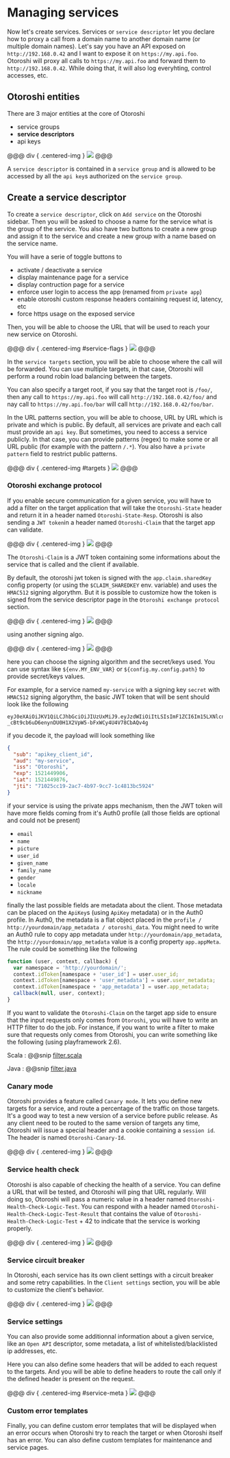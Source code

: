 # Managing services

Now let's create services. Services or `service descriptor` let you declare how to proxy a call from a domain name to another domain name (or multiple domain names). Let's say you have an API exposed on `http://192.168.0.42` and I want to expose it on `https://my.api.foo`. Otoroshi will proxy all calls to `https://my.api.foo` and forward them to `http://192.168.0.42`. While doing that, it will also log everyhting, control accesses, etc.

## Otoroshi entities

There are 3 major entities at the core of Otoroshi

* service groups
* **service descriptors**
* api keys

@@@ div { .centered-img }
<img src="../img/models-service.png" />
@@@

A `service descriptor` is contained in a `service group` and is allowed to be accessed by all the `api key`s authorized on the `service group`.

## Create a service descriptor

To create a `service descriptor`, click on `Add service` on the Otoroshi sidebar. Then you will be asked to choose a name for the service what is the group of the service. You also have two buttons to create a new group and assign it to the service and create a new group with a name based on the service name.

You will have a serie of toggle buttons to

* activate / deactivate a service
* display maintenance page for a service
* display contruction page for a service
* enforce user login to access the app (renamed from `private app`)
* enable otoroshi custom response headers containing request id, latency, etc 
* force https usage on the exposed service

Then, you will be able to choose the URL that will be used to reach your new service on Otoroshi.

@@@ div { .centered-img #service-flags }
<img src="../img/service-flags-2.png" />
@@@

In the `service targets` section, you will be able to choose where the call will be forwarded. You can use multiple targets, in that case, Otoroshi will perform a round robin load balancing between the targets.

You can also specify a target root, if you say that the target root is `/foo/`, then any call to `https://my.api.foo` will call `http://192.168.0.42/foo/` and nay call to `https://my.api.foo/bar` will call `http://192.168.0.42/foo/bar`.

In the URL patterns section, you will be able to choose, URL by URL which is private and which is public. By default, all services are private and each call must provide an `api key`. But sometimes, you need to access a service publicly. In that case, you can provide patterns (regex) to make some or all URL public (for example with the pattern `/.*`). You also have a `private pattern` field to restrict public patterns.

@@@ div { .centered-img #targets }
<img src="../img/new-service-patterns.png" />
@@@

### Otoroshi exchange protocol

If you enable secure communication for a given service, you will have to add a filter on the target application that will take the `Otoroshi-State` header and return it in a header named `Otoroshi-State-Resp`. Otoroshi is also sending a `JWT token`in a header named `Otoroshi-Claim` that the target app can validate.

@@@ div { .centered-img }
<img src="../img/exchange.png" />
@@@

The `Otoroshi-Claim` is a JWT token containing some informations about the service that is called and the client if available. 

By default, the otoroshi jwt token is signed with the `app.claim.sharedKey` config property (or using the `$CLAIM_SHAREDKEY` env. variable) and uses the `HMAC512` signing algorythm. But it is possible to customize how the token is signed from the service descriptor page in the `Otoroshi exchange protocol` section. 

@@@ div { .centered-img }
<img src="../img/sec-com-signing-bis.png" />
@@@

using another signing algo.

@@@ div { .centered-img }
<img src="../img/sec-com-signing-2-bis.png" />
@@@

here you can choose the signing algorithm and the secret/keys used. You can use syntax like `${env.MY_ENV_VAR}` or `${config.my.config.path}` to provide secret/keys values. 

For example, for a service named `my-service` with a signing key `secret` with `HMAC512` signing algorythm, the basic JWT token that will be sent should look like the following

```
eyJ0eXAiOiJKV1QiLCJhbGciOiJIUzUxMiJ9.eyJzdWIiOiItLSIsImF1ZCI6Im15LXNlcnZpY2UiLCJpc3MiOiJPdG9yb3NoaSIsImV4cCI6MTUyMTQ0OTkwNiwiaWF0IjoxNTIxNDQ5ODc2LCJqdGkiOiI3MTAyNWNjMTktMmFjNy00Yjk3LTljYzctMWM0ODEzYmM1OTI0In0.mRcfuFVFPLUV1FWHyL6rLHIJIu0KEpBkKQCk5xh-_cBt9cb6uD6enynDU0H1X2VpW5-bFxWCy4U4V78CbAQv4g
```

if you decode it, the payload will look something like

```json
{
  "sub": "apikey_client_id",
  "aud": "my-service",
  "iss": "Otoroshi",
  "exp": 1521449906,
  "iat": 1521449876,
  "jti": "71025cc19-2ac7-4b97-9cc7-1c4813bc5924"
}
```

if your service is using the private apps mechanism, then the JWT token will have more fields coming from it's Auth0 profile (all those fields are optional and could not be present)

* `email`
* `name`
* `picture`
* `user_id`
* `given_name`
* `family_name`
* `gender`
* `locale`
* `nickname`

finally the last possible fields are metadata about the client. Those metadata can be placed on the `ApiKey`s (using `ApiKey` metadata) or in the Auth0 profile. In Auth0, the metadata is a flat object placed in the `profile / http://yourdomain/app_metadata / otoroshi_data`. You might need to write an Auth0 rule to copy app metadata under `http://yourdomain/app_metadata`, the `http://yourdomain/app_metadata` value is a config property `app.appMeta`. The rule could be something like the following

```js
function (user, context, callback) {
  var namespace = 'http://yourdomain/';
  context.idToken[namespace + 'user_id'] = user.user_id;
  context.idToken[namespace + 'user_metadata'] = user.user_metadata;
  context.idToken[namespace + 'app_metadata'] = user.app_metadata;
  callback(null, user, context);
}
```

If you want to validate the `Otoroshi-Claim` on the target app side to ensure that the input requests only comes from `Otoroshi`, you will have to write an HTTP filter to do the job. For instance, if you want to write a filter to make sure that requests only comes from Otoroshi, you can write something like the following (using playframework 2.6).

Scala
:   @@snip [filter.scala](../snippets/filter.scala)

Java
:   @@snip [filter.java](../snippets/filter.java)


### Canary mode

Otoroshi provides a feature called `Canary mode`. It lets you define new targets for a service, and route a percentage of the traffic on those targets. It's a good way to test a new version of a service before public release. As any client need to be routed to the same version of targets any time, Otoroshi will issue a special header and a cookie containing a `session id`. The header is named `Otoroshi-Canary-Id`.

@@@ div { .centered-img }
<img src="../img/new-service-canary.png" />
@@@

### Service health check

Otoroshi is also capable of checking the health of a service. You can define a URL that will be tested, and Otoroshi will ping that URL regularly. Will doing so, Otoroshi will pass a numeric value in a header named `Otoroshi-Health-Check-Logic-Test`. You can respond with a header named `Otoroshi-Health-Check-Logic-Test-Result` that contains the value of `Otoroshi-Health-Check-Logic-Test` + 42 to indicate that the service is working properly.

@@@ div { .centered-img }
<img src="../img/new-service-healthcheck.png" />
@@@

### Service circuit breaker

In Otoroshi, each service has its own client settings with a circuit breaker and some retry capabilities. In the `Client settings` section, you will be able to customize the client's behavior.

@@@ div { .centered-img }
<img src="../img/new-service-client.png" />
@@@

### Service settings

You can also provide some additionnal information about a given service, like an `Open API` descriptor, some metadata, a list of whitelisted/blacklisted ip addresses, etc.

Here you can also define some headers that will be added to each request to the targets. And you will be able to define headers to route the call only if the defined header is present on the request.

@@@ div { .centered-img #service-meta }
<img src="../img/new-service-meta.png" />
@@@

### Custom error templates

Finally, you can define custom error templates that will be displayed when an error occurs when Otoroshi try to reach the target or when Otoroshi itself has an error. You can also define custom templates for maintenance and service pages.
